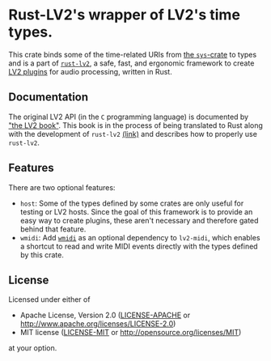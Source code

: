 # Rust-LV2's wrapper of LV2's time types.

This crate binds some of the time-related URIs from [the `sys`-crate](https://crates.io/crates/lv2-sys) to types and is a part of [`rust-lv2`](https://crates.io/crates/lv2), a safe, fast, and ergonomic framework to create [LV2 plugins](http://lv2plug.in/) for audio processing, written in Rust.

## Documentation

The original LV2 API (in the `C` programming language) is documented by ["the LV2 book"](https://lv2plug.in/book/). This book is in the process of being translated to Rust along with the development of `rust-lv2` [(link)](https://janonard.github.io/rust-lv2-book/) and describes how to properly use `rust-lv2`.

## Features

There are two optional features:
* `host`:  Some of the types defined by some crates are only useful for testing or LV2 hosts. Since the goal of this framework is to provide an easy way to create plugins, these aren't necessary and therefore gated behind that feature.
* `wmidi`: Add [`wmidi`](https://crates.io/crates/wmidi) as an optional dependency to `lv2-midi`, which enables a shortcut to read and write MIDI events directly with the types defined by this crate.

## License

Licensed under either of

 * Apache License, Version 2.0
   ([LICENSE-APACHE](LICENSE-APACHE) or http://www.apache.org/licenses/LICENSE-2.0)
 * MIT license
   ([LICENSE-MIT](LICENSE-MIT) or http://opensource.org/licenses/MIT)

at your option.